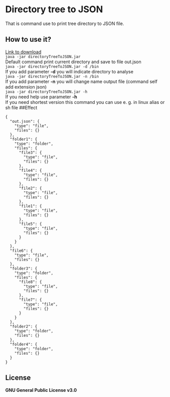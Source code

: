 # Directory tree to JSON
That is command use to print tree directory to JSON file.
## How to use it?
[Link to download](https://github.com/mati2251/directory-tree-to-JSON/releases)<br>
`java -jar directoryTreeToJSON.jar`<br>
Default command print current directory and save to file out.json<br>
`java -jar directoryTreeToJSON.jar -d /bin`<br>
If you add parameter **-d** you will indicate directory to analyse<br>
`java -jar directoryTreeToJSON.jar -n /bin`<br>
If you add parameter **-n** you will change name output file (command self add extension json)<br>
`java -jar directoryTreeToJSON.jar -h`<br>
If you need help use parameter **-h**<br>
If you need shortest version this command you can use e. g. in linux alias or sh file
##Effect
```json5
{
  "out.json": { 
    "type": "file", 
    "files": {} 
  },
  "folder1": { 
    "type": "folder", 
    "files": {
      "file3": { 
        "type": "file", 
        "files": {} 
      },
      "file4": { 
        "type": "file", 
        "files": {} 
      },
      "file2": { 
        "type": "file", 
        "files": {} 
      },
      "file1": { 
        "type": "file", 
        "files": {} 
      },
      "file5": { 
        "type": "file", 
        "files": {} 
      }
    } 
  },
  "file6": { 
    "type": "file", 
    "files": {} 
  },
  "folder3": { 
    "type": "folder", 
    "files": {
      "file8": { 
        "type": "file", 
        "files": {} 
      },
      "file7": { 
        "type": "file", 
        "files": {} 
      }
    } 
  },
  "folder2": { 
    "type": "folder", 
    "files": {} 
  },
  "folder4": { 
    "type": "folder", 
    "files": {} 
  }
}
```
## License 
**GNU General Public License v3.0**